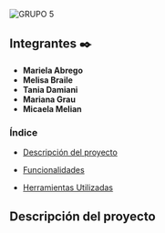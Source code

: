 ![GRUPO 5](https://github.com/melibraile/Entrega-Final-Grupo-5/assets/140036213/862f0410-efd5-424b-8208-00de09ab1a72)
## Integrantes ✒️
* **Mariela Abrego**
* **Melisa Braile** 
* **Tania Damiani**
* **Mariana Grau**
* **Micaela Melian**

### Índice

- [Descripción del proyecto](#descrição-do-projeto)

- [Funcionalidades](#funcionalidades)

- [Herramientas Utilizadas](#ferramentas-utilizadas)


## Descripción del proyecto

<p align="justify">

</p>
